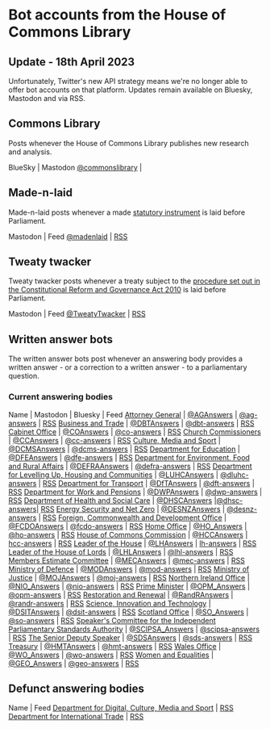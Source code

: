 # Bot accounts from the House of Commons Library

## Update - 18th April 2023

Unfortunately, Twitter's new API strategy means we're no longer able to offer bot accounts on that platform. Updates remain available on Bluesky, Mastodon and via RSS.

## Commons Library

Posts whenever the House of Commons Library publishes new research and analysis.

BlueSky | Mastodon
[@commonslibrary](https://bsky.app/profile/commonslibrary.bsky.social) | 

## Made-n-laid

Made-n-laid posts whenever a made [statutory instrument](https://en.wikipedia.org/wiki/Statutory_instrument_(UK)) is laid before Parliament.

Mastodon | Feed
[@madenlaid](https://botsin.space/@madenlaid) | [RSS](https://api.parliament.uk/made-n-laid/rss)

## Tweaty twacker

Tweaty twacker posts whenever a treaty subject to the [procedure set out in the Constitutional Reform and Governance Act 2010](https://www.legislation.gov.uk/ukpga/2010/25/part/2) is laid before Parliament.

Mastodon | Feed
[@TweatyTwacker](https://botsin.space/@TweatyTwacker) | [RSS](https://api.parliament.uk/tweatytwacker/rss)

## Written answer bots

The written answer bots post whenever an answering body provides a written answer - or a correction to a written answer - to a parliamentary question.

### Current answering bodies

Name | Mastodon | Bluesky | Feed
[Attorney General](https://api.parliament.uk/written-answers/answering-bodies/88) | [@AGAnswers](https://botsin.space/@AGAnswers) | [@ag-answers](https://bsky.app/profile/ag-answers.bsky.social) | [RSS](https://api.parliament.uk/written-answers/answering-bodies/88.rss)
[Business and Trade](https://api.parliament.uk/written-answers/answering-bodies/214) | [@DBTAnswers](https://botsin.space/@DBTAnswers) | [@dbt-answers](https://bsky.app/profile/dbt-answers.bsky.social) | [RSS](https://api.parliament.uk/written-answers/answering-bodies/214.rss)
[Cabinet Office]( https://api.parliament.uk/written-answers/answering-bodies/53 ) | [@COAnswers](https://botsin.space/@COAnswers) | [@co-answers](https://bsky.app/profile/co-answers.bsky.social) | [RSS](https://api.parliament.uk/written-answers/answering-bodies/53.rss)
[Church Commissioners](https://api.parliament.uk/written-answers/answering-bodies/9) | [@CCAnswers](https://botsin.space/@CCAnswers) | [@cc-answers](https://bsky.app/profile/cc-answers.bsky.social) | [RSS](https://api.parliament.uk/written-answers/answering-bodies/9.rss)
[Culture, Media and Sport](https://api.parliament.uk/written-answers/answering-bodies/217) | [@DCMSAnswers](https://botsin.space/@DCMSAnswers) | [@dcms-answers](https://bsky.app/profile/dcms-answers.bsky.social) | [RSS](https://api.parliament.uk/written-answers/answering-bodies/217.rss)
[Department for Education](https://api.parliament.uk/written-answers/answering-bodies/60) | [@DFEAnswers](https://botsin.space/@DFEAnswers) | [@dfe-answers](https://bsky.app/profile/dfe-answers.bsky.social) | [RSS](https://api.parliament.uk/written-answers/answering-bodies/60.rss)
[Department for Environment, Food and Rural Affairs](https://api.parliament.uk/written-answers/answering-bodies/13) | [@DEFRAAnswers](https://botsin.space/@DEFRAAnswers) | [@defra-answers](https://bsky.app/profile/defra-answers.bsky.social) | [RSS](https://api.parliament.uk/written-answers/answering-bodies/13.rss)
[Department for Levelling Up, Housing and Communities](https://api.parliament.uk/written-answers/answering-bodies/211) | [@LUHCAnswers](https://botsin.space/@LUHCAnswers) | [@dluhc-answers](https://bsky.app/profile/dluhc-answers.bsky.social) | [RSS](https://api.parliament.uk/written-answers/answering-bodies/211.rss)
[Department for Transport](https://api.parliament.uk/written-answers/answering-bodies/27) | [@DfTAnswers](https://botsin.space/@DfTAnswers) | [@dft-answers](https://bsky.app/profile/dft-answers.bsky.social) | [RSS](https://api.parliament.uk/written-answers/answering-bodies/27.rss)
[Department for Work and Pensions](https://api.parliament.uk/written-answers/answering-bodies/29) | [@DWPAnswers](https://botsin.space/@DWPAnswers) | [@dwp-answers](https://bsky.app/profile/dwp-answers.bsky.social) | [RSS](https://api.parliament.uk/written-answers/answering-bodies/29.rss)
[Department of Health and Social Care](https://api.parliament.uk/written-answers/answering-bodies/17) | [@DHSCAnswers](https://botsin.space/@DHSCAnswers) |[@dhsc-answers](https://bsky.app/profile/dhsc-answers.bsky.social)| [RSS](https://api.parliament.uk/written-answers/answering-bodies/17.rss)
[Energy Security and Net Zero](https://api.parliament.uk/written-answers/answering-bodies/215) | [@DESNZAnswers](https://botsin.space/@DESNZAnswers) | [@desnz-answers](https://bsky.app/profile/desnz-answers.bsky.social) | [RSS](https://api.parliament.uk/written-answers/answering-bodies/215.rss)
[Foreign, Commonwealth and Development Office](https://api.parliament.uk/written-answers/answering-bodies/208) | [@FCDOAnswers](https://botsin.space/@FCDOAnswers) | [@fcdo-answers](https://bsky.app/profile/fcdo-answers.bsky.social) | [RSS](https://api.parliament.uk/written-answers/answering-bodies/208.rss)
[Home Office](https://api.parliament.uk/written-answers/answering-bodies/1) | [@HO_Answers](https://botsin.space/@HO_Answers) | [@ho-answers](https://bsky.app/profile/ho-answers.bsky.social) | [RSS](https://api.parliament.uk/written-answers/answering-bodies/1.rss)
[House of Commons Commission](https://api.parliament.uk/written-answers/answering-bodies/18) | [@HCCAnswers](https://botsin.space/@HCCAnswers) | [hcc-answers](https://bsky.app/profile/hcc-answers.bsky.social) | [RSS](https://api.parliament.uk/written-answers/answering-bodies/18.rss)
[Leader of the House](https://api.parliament.uk/written-answers/answering-bodies/34) | [@LHAnswers](https://botsin.space/@LHAnswers) | [lh-answers](https://bsky.app/profile/lh-answers.bsky.social) | [RSS](https://api.parliament.uk/written-answers/answering-bodies/34.rss)
[Leader of the House of Lords](https://api.parliament.uk/written-answers/answering-bodies/92) | [@LHLAnswers](https://botsin.space/@LHLAnswers) | [@lhl-answers](https://bsky.app/profile/lhl-answers.bsky.social) | [RSS](https://api.parliament.uk/written-answers/answering-bodies/92.rss)
[Members Estimate Committee](https://api.parliament.uk/written-answers/answering-bodies/91) | [@MECAnswers](https://botsin.space/@MECAnswers) | [@mec-answers](https://bsky.app/profile/mec-answers.bsky.social) | [RSS](https://api.parliament.uk/written-answers/answering-bodies/91.rss)
[Ministry of Defence](https://api.parliament.uk/written-answers/answering-bodies/11) | [@MODAnswers](https://botsin.space/@MODAnswers) | [@mod-answers](https://bsky.app/profile/mod-answers.bsky.social) | [RSS](https://api.parliament.uk/written-answers/answering-bodies/11.rss)
[Ministry of Justice](https://api.parliament.uk/written-answers/answering-bodies/54) | [@MOJAnswers](https://botsin.space/@MOJAnswers) | [@moj-answers](https://bsky.app/profile/moj-answers.bsky.social) | [RSS](https://api.parliament.uk/written-answers/answering-bodies/54.rss)
[Northern Ireland Office](https://api.parliament.uk/written-answers/answering-bodies/21) | [@NIO_Answers](https://botsin.space/@NIO_Answers) | [@nio-answers](https://bsky.app/profile/nio-answers.bsky.social) | [RSS](https://api.parliament.uk/written-answers/answering-bodies/21.rss)
[Prime Minister](https://api.parliament.uk/written-answers/answering-bodies/23) | [@OPM_Answers](https://botsin.space/@OPM_Answers) | [@opm-answers](https://bsky.app/profile/opm-answers.bsky.social) | [RSS](https://api.parliament.uk/written-answers/answering-bodies/23.rss)
[Restoration and Renewal](https://api.parliament.uk/written-answers/answering-bodies/213) | [@RandRAnswers](https://botsin.space/@RandRAnswers) | [@randr-answers](https://bsky.app/profile/randr-answers.bsky.social) | [RSS](https://api.parliament.uk/written-answers/answering-bodies/213.rss)
[Science, Innovation and Technology](https://api.parliament.uk/written-answers/answering-bodies/216) |  [@DSITAnswers](https://botsin.space/@DSITAnswers) | [@dsit-answers](https://bsky.app/profile/dsit-answers.bsky.social) | [RSS](https://api.parliament.uk/written-answers/answering-bodies/216.rss)
[Scotland Office](https://api.parliament.uk/written-answers/answering-bodies/2) | [@SO_Answers](https://botsin.space/@SO_Answers) | [@so-answers](https://bsky.app/profile/so-answers.bsky.social) | [RSS](https://api.parliament.uk/written-answers/answering-bodies/2.rss)
[Speaker's Committee for the Independent Parliamentary Standards Authority](https://api.parliament.uk/written-answers/answering-bodies/90) | [@SCIPSA_Answers](https://botsin.space/@SCIPSA_Answers) | [@scipsa-answers](https://bsky.app/profile/scipsa-answers.bsky.social) | [RSS](https://api.parliament.uk/written-answers/answering-bodies/90.rss)
[The Senior Deputy Speaker](https://api.parliament.uk/written-answers/answering-bodies/204) | [@SDSAnswers](https://botsin.space/@SDSAnswers) | [@sds-answers](https://bsky.app/profile/sds-answers.bsky.social) | [RSS](https://api.parliament.uk/written-answers/answering-bodies/204.rss)
[Treasury](https://api.parliament.uk/written-answers/answering-bodies/14) | [@HMTAnswers](https://botsin.space/@HMTAnswers) | [@hmt-answers](https://bsky.app/profile/hmt-answers.bsky.social) | [RSS](https://api.parliament.uk/written-answers/answering-bodies/14.rss)
[Wales Office](https://api.parliament.uk/written-answers/answering-bodies/28) | [@WO_Answers](https://botsin.space/@WO_Answers) | [@wo-answers](https://bsky.app/profile/wo-answers.bsky.social) | [RSS](https://api.parliament.uk/written-answers/answering-bodies/28.rss)
[Women and Equalities](https://api.parliament.uk/written-answers/answering-bodies/31) | [@GEO_Answers](https://botsin.space/@GEO_Answers) | [@geo-answers](https://bsky.app/profile/geo-answers.bsky.social) | [RSS](https://api.parliament.uk/written-answers/answering-bodies/31.rss)

## Defunct answering bodies

Name | Feed
[Department for Digital, Culture, Media and Sport](https://api.parliament.uk/written-answers/answering-bodies/10) | [RSS](https://api.parliament.uk/written-answers/answering-bodies/10.rss)
[Department for International Trade](https://api.parliament.uk/written-answers/answering-bodies/202) | [RSS](https://api.parliament.uk/written-answers/answering-bodies/202.rss)

